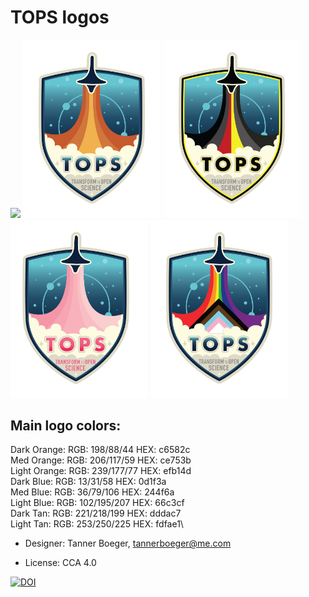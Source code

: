 # TOPS logos

![]("./Tops_logo@4x.png"=300)
<img src="Tops_logo@4x.png" alt="drawing" width="220"/>
<img src="Tops_logo_BLM@4x.png" alt="drawing" width="220"/>
<img src="Tops_logo_BreastCancer@4x.png" alt="drawing" width="220"/>
<img src="Tops_logo_Pride@4x.png" alt="drawing" width="220"/>

## Main logo colors:
Dark Orange: RGB: 198/88/44  HEX: c6582c\
Med Orange: RGB: 206/117/59 HEX: ce753b\
Light Orange: RGB: 239/177/77 HEX: efb14d\
Dark Blue: RGB: 13/31/58 HEX: 0d1f3a\
Med Blue: RGB: 36/79/106 HEX: 244f6a\
Light Blue: RGB: 102/195/207 HEX: 66c3cf\
Dark Tan: RGB: 221/218/199 HEX: dddac7\
Light Tan: RGB: 253/250/225 HEX: fdfae1\

- Designer: Tanner Boeger, tannerboeger@me.com

- License: CCA 4.0

[![DOI](https://zenodo.org/badge/DOI/10.5281/zenodo.5296672.svg)](https://doi.org/10.5281/zenodo.5296672)



